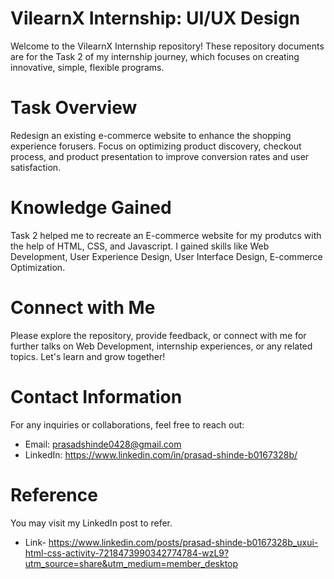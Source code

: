 # VilearnX Internship: UI/UX Design
Welcome to the VilearnX Internship repository! These repository documents are for the Task 2 of my internship journey, which focuses on creating innovative, simple, flexible programs.

# Task Overview
Redesign an existing e-commerce website to enhance the shopping experience forusers. Focus on optimizing product discovery, checkout process, and product presentation to improve conversion rates and user satisfaction.

# Knowledge Gained
Task 2 helped me to recreate an E-commerce website for my produtcs with the help of HTML, CSS, and Javascript. I gained skills like Web Development, User Experience Design, User Interface Design, E-commerce Optimization.

# Connect with Me
Please explore the repository, provide feedback, or connect with me for further talks on Web Development, internship experiences, or any related topics. Let's learn and grow together!

# Contact Information
For any inquiries or collaborations, feel free to reach out:

* Email: prasadshinde0428@gmail.com
* LinkedIn: https://www.linkedin.com/in/prasad-shinde-b0167328b/

# Reference
You may visit my LinkedIn post to refer.

* Link- https://www.linkedin.com/posts/prasad-shinde-b0167328b_uxui-html-css-activity-7218473990342774784-wzL9?utm_source=share&utm_medium=member_desktop
